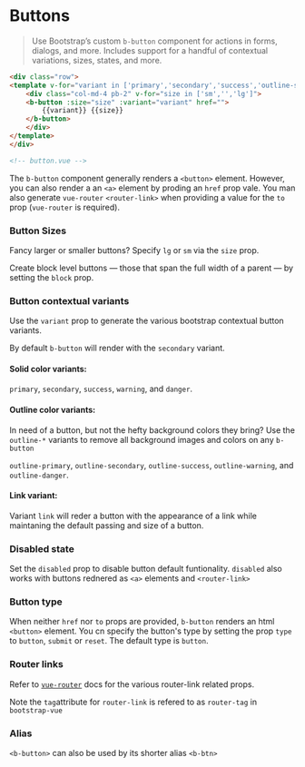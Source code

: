 # Buttons

>  Use Bootstrap’s custom `b-button` component for actions in forms, dialogs, and more.
   Includes support for a handful of contextual variations, sizes, states, and more.

```html
<div class="row">
<template v-for="variant in ['primary','secondary','success','outline-success','warning','danger','link']">
    <div class="col-md-4 pb-2" v-for="size in ['sm','','lg']">
    <b-button :size="size" :variant="variant" href="">
        {{variant}} {{size}}
    </b-button>
    </div>
</template>
</div>

<!-- button.vue -->
```

The `b-button` component generally renders a `<button>` element. However, you can also
render a an `<a>` element by proding an `href` prop vale. You man also generate
`vue-router` `<router-link>` when providing a value for the `to` prop (`vue-router`
is  required).

### Button Sizes
Fancy larger or smaller buttons? Specify `lg` or `sm` via the `size` prop.

Create block level buttons — those that span the full width of a parent — by
setting the `block` prop.

### Button contextual variants
Use the `variant` prop to generate the various bootstrap contextual button variants.

By default `b-button` will render with the `secondary` variant.

#### Solid color variants:
`primary`, `secondary`, `success`, `warning`, and `danger`.

#### Outline color variants:
In need of a button, but not the hefty background colors they bring? Use the 
`outline-*` variants to remove all background images and colors on any `b-button`

`outline-primary`, `outline-secondary`, `outline-success`, `outline-warning`,
and `outline-danger`.

#### Link variant:
Variant `link` will reder a button with the appearance of a link while maintaning the
default passing and size of a button.

### Disabled state
Set the `disabled` prop to disable button default funtionality. `disabled` also 
works with buttons rednered as `<a>` elements and `<router-link>`

### Button type
When neither `href` nor `to` props are provided, `b-button` renders an html `<button>`
element.  You cn specify the button's type by setting the prop `type` to `button`,
`submit` or `reset`.  The default type is `button`.

### Router links
Refer to [`vue-router`](https://router.vuejs.org/) docs for the various router-link related props.

Note the `tag`attribute for `router-link` is refered to as `router-tag` in `bootstrap-vue`

### Alias
`<b-button>` can also be used by its shorter alias `<b-btn>`

